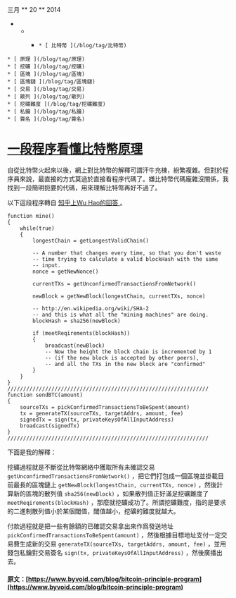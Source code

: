 三月  ** 20 ** 2014 

  *   *   *     * [ 比特幣 ](/blog/tag/比特幣)
    * [ 原理 ](/blog/tag/原理)
    * [ 挖礦 ](/blog/tag/挖礦)
    * [ 區塊 ](/blog/tag/區塊)
    * [ 區塊鏈 ](/blog/tag/區塊鏈)
    * [ 交易 ](/blog/tag/交易)
    * [ 散列 ](/blog/tag/散列)
    * [ 挖礦難度 ](/blog/tag/挖礦難度)
    * [ 私鑰 ](/blog/tag/私鑰)
    * [ 簽名 ](/blog/tag/簽名)

#  [ 一段程序看懂比特幣原理 ](/blog/bitcoin-principle-program)

自從比特幣火起來以後，網上對比特幣的解釋可謂汗牛充棟，紛繁複雜。但對於程序員來說，最直接的方式莫過於直接看程序代碼了。嫌比特幣代碼龐雜沒關係，我找到一段簡明扼要的代碼，用來理解比特幣再好不過了。 

以下這段程序轉自 [ 知乎上Wu Hao的回答 ](http://www.zhihu.com/question/20941124/answer/16668373) 。 
    
    
    function mine()
    {
        while(true)
        {
            longestChain = getLongestValidChain()
    
            -- A number that changes every time, so that you don't waste 
            -- time trying to calculate a valid blockHash with the same
            -- input.
            nonce = getNewNonce()
    
            currentTXs = getUnconfirmedTransactionsFromNetwork()
    
            newBlock = getNewBlock(longestChain, currentTXs, nonce)
    
            -- http://en.wikipedia.org/wiki/SHA-2
            -- and this is what all the "mining machines" are doing.
            blockHash = sha256(newBlock)
    
            if (meetReqirements(blockHash))
            {
                broadcast(newBlock)
                -- Now the height the block chain is incremented by 1
                -- (if the new block is accepted by other peers),
                -- and all the TXs in the new block are "confirmed"
            }
        }
    }
    ////////////////////////////////////////////////////////////////
    function sendBTC(amount)
    {
        sourceTXs = pickConfirmedTransactionsToBeSpent(amount)
        tx = generateTX(sourceTXs, targetAddrs, amount, fee)
        signedTx = sign(tx, privateKeysOfAllInputAddress)
        broadcast(signedTx)
    }
    ////////////////////////////////////////////////////////////////

下面是我的解釋： 

挖礦過程就是不斷從比特幣網絡中獲取所有未確認交易 ` getUnconfirmedTransactionsFromNetwork() ` ，把它們打包成一個區塊並掛載目前最長的區塊鏈上 ` getNewBlock(longestChain, currentTXs, nonce) ` ，然後計算新的區塊的散列值 ` sha256(newBlock) ` ，如果散列值正好滿足挖礦難度了 ` meetReqirements(blockHash) ` ，那麼就挖礦成功了。所謂挖礦難度，指的是要求的二進制散列值小於某個閾值，閾值越小，挖礦的難度就越大。 

付款過程就是把一些有餘額的已確認交易拿出來作爲發送地址 ` pickConfirmedTransactionsToBeSpent(amount) ` ，然後根據目標地址支付一定交易費生成新的交易 ` generateTX(sourceTXs, targetAddrs, amount, fee) ` ，並用錢包私鑰對交易簽名 ` sign(tx, privateKeysOfAllInputAddress) ` ，然後廣播出去。 
#### 原文：[https://www.byvoid.com/blog/bitcoin-principle-program](https://www.byvoid.com/blog/bitcoin-principle-program)